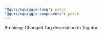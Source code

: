 ```yaml
---
"@quri/squiggle-lang": patch
"@quri/squiggle-components": patch
---
```


Breaking: Changed Tag.description to Tag.doc
